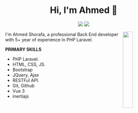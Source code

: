
<h1 align="center">Hi, I'm Ahmed 👋</h1>
<p align="center">
<!--     <a href="https://twitter.com/mohamed_abusrea"><img src="https://img.shields.io/badge/twitter-%231FA1F1?style=flat&logo=twitter&logoColor=white"/></a> -->
    <a href="www.linkedin.com/in/ahmed-shorafa"><img src="https://img.shields.io/badge/linkedin-%230177B5?style=flat&logo=linkedin&logoColor=white"/></a>
    <a href="ahmed.shorafa.2015@gmail.com"><img src="https://img.shields.io/badge/gmail-%23FF0000?style=flat&logo=Gmail&logoColor=white"/></a>
<!--     <a href="https://www.youtube.com/c/mohamedabusrea"><img src="https://img.shields.io/badge/youtube-%23FF0000?style=flat&logo=youtube&logoColor=white"/></a>
    <a href="https://www.instagram.com/mohamed_abusrea"><img src="https://img.shields.io/badge/instagram-%23E4415F?style=flat&logo=instagram&logoColor=white"/></a> -->
  </p>
  
  <img src="https://github.com/mohamedabusrea/mohamedabusrea/blob/master/profile-img.png" align="right" width="25%"/>

I'm Ahmed Shorafa, a professional Back End developer with 5+  year of experience in PHP Laravel.

<b>PRIMARY SKILLS</b>
<ul>
  <li>PHP Laravel.</li> 
  <li>HTML, CSS,  JS.</li>  
  <li>Bootstrap</li>  
  <li>JQuery, Ajax</li>  
  <li>RESTFul API.</li>  
  <li>Git, Github</li>  
  <li>Vue 3</li>  
  <li>inertiajs</li>  
</ul>
<!--
**AhmedShurafa/AhmedShurafa** is a ✨ _special_ ✨ repository because its `README.md` (this file) appears on your GitHub profile.

Here are some ideas to get you started:

- 🔭 I’m currently working on ...
- 🌱 I’m currently learning ...
- 👯 I’m looking to collaborate on ...
- 🤔 I’m looking for help with ...
- 💬 Ask me about ...
- 📫 How to reach me: ...
- 😄 Pronouns: ...
- ⚡ Fun fact: ...
-->

# Mobile_Price_Classification
Mobile Price Classification by python
